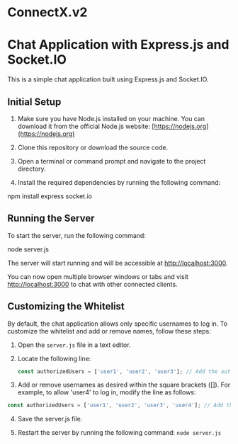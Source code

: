 # ConnectX.v2

# Chat Application with Express.js and Socket.IO

This is a simple chat application built using Express.js and Socket.IO.

## Initial Setup

1. Make sure you have Node.js installed on your machine. You can download it from the official Node.js website: [https://nodejs.org](https://nodejs.org)

2. Clone this repository or download the source code.

3. Open a terminal or command prompt and navigate to the project directory.

4. Install the required dependencies by running the following command:

npm install express socket.io

## Running the Server

To start the server, run the following command:

node server.js

The server will start running and will be accessible at [http://localhost:3000](http://localhost:3000).

You can now open multiple browser windows or tabs and visit [http://localhost:3000](http://localhost:3000) to chat with other connected clients.

## Customizing the Whitelist

By default, the chat application allows only specific usernames to log in. To customize the whitelist and add or remove names, follow these steps:

1. Open the `server.js` file in a text editor.

2. Locate the following line:

   ```javascript
   const authorizedUsers = ['user1', 'user2', 'user3']; // Add the authorized usernames here

3. Add or remove usernames as desired within the square brackets ([]). For example, to allow 'user4' to log in, modify the line as follows: 
```javascript
const authorizedUsers = ['user1', 'user2', 'user3', 'user4']; // Add the authorized usernames here
```
4. Save the server.js file.

5. Restart the server by running the following command: `node server.js`

